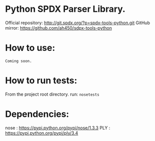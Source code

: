 Python SPDX Parser Library.
===========================

Official repository: http://git.spdx.org/?p=spdx-tools-python.git
GitHub mirror: https://github.com/ah450/sdpx-tools-python


How to use:
===========
    Coming soon.

How to run tests:
=================
From the project root directory.
run: `nosetests` 

Dependencies:
=============
nose : https://pypi.python.org/pypi/nose/1.3.3
PLY : https://pypi.python.org/pypi/ply/3.4
